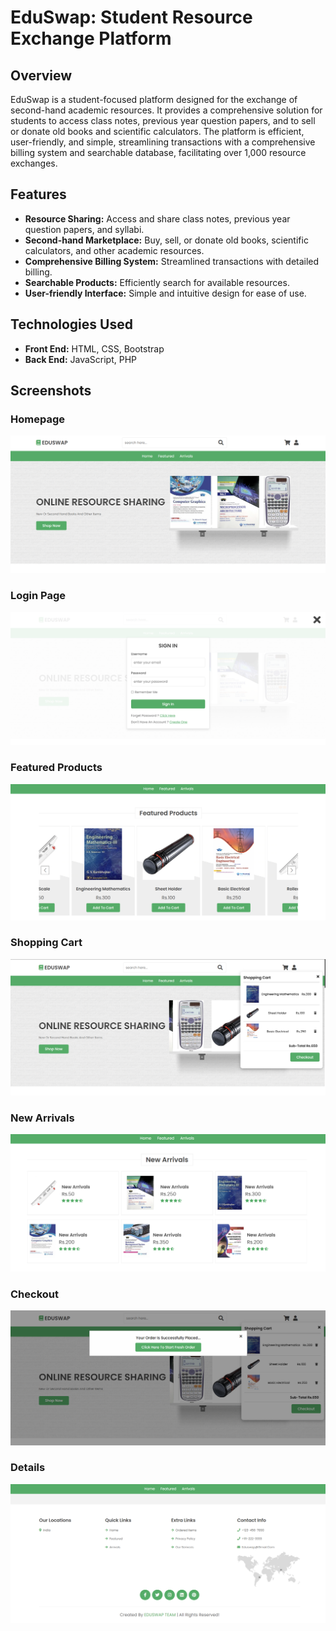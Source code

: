 # EduSwap: Student Resource Exchange Platform

## Overview
EduSwap is a student-focused platform designed for the exchange of second-hand academic resources. It provides a comprehensive solution for students to access class notes, previous year question papers, and to sell or donate old books and scientific calculators. The platform is efficient, user-friendly, and simple, streamlining transactions with a comprehensive billing system and searchable database, facilitating over 1,000 resource exchanges.

## Features
- **Resource Sharing:** Access and share class notes, previous year question papers, and syllabi.
- **Second-hand Marketplace:** Buy, sell, or donate old books, scientific calculators, and other academic resources.
- **Comprehensive Billing System:** Streamlined transactions with detailed billing.
- **Searchable Products:** Efficiently search for available resources.
- **User-friendly Interface:** Simple and intuitive design for ease of use.

## Technologies Used
- **Front End:** HTML, CSS, Bootstrap
- **Back End:** JavaScript, PHP

## Screenshots

### Homepage
![Homepage](https://github.com/supriyachilwante/EduSwap_Student_Resource_Exchange_Platform/blob/main/output/Homepage.png)

### Login Page
![Login Page](https://github.com/supriyachilwante/EduSwap_Student_Resource_Exchange_Platform/blob/main/output/Login_page.png)

### Featured Products
![Featured Products](https://github.com/supriyachilwante/EduSwap_Student_Resource_Exchange_Platform/blob/main/output/featured_products.png)

### Shopping Cart
![Shopping Cart](https://github.com/supriyachilwante/EduSwap_Student_Resource_Exchange_Platform/blob/main/output/shopping_cart.png)

### New Arrivals
![New Arrivals](https://github.com/supriyachilwante/EduSwap_Student_Resource_Exchange_Platform/blob/main/output/New_arrival.png)

### Checkout
![Checkout](https://github.com/supriyachilwante/EduSwap_Student_Resource_Exchange_Platform/blob/main/output/checkout.png)

### Details
![Details](https://github.com/supriyachilwante/EduSwap_Student_Resource_Exchange_Platform/blob/main/output/Details.png)
